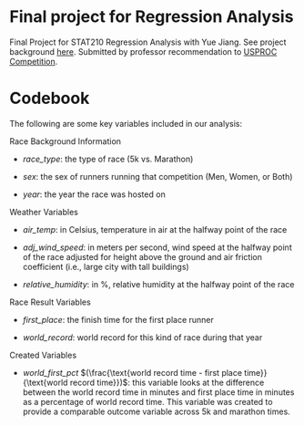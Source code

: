 # Final project for Regression Analysis
Final Project for STAT210 Regression Analysis with Yue Jiang. See project background [here](https://www2.stat.duke.edu/courses/Spring23/sta210.001/slides/individual.html). Submitted by professor recommendation to [USPROC Competition](https://www.causeweb.org/usproc/). 

# Codebook 
The following are some key variables included in our analysis:

Race Background Information

-   *race_type*: the type of race (5k vs. Marathon)

-   *sex*: the sex of runners running that competition (Men, Women, or Both)

-   *year*: the year the race was hosted on

Weather Variables

-   *air_temp*: in Celsius, temperature in air at the halfway point of the race

-   *adj_wind_speed*: in meters per second, wind speed at the halfway point of the race adjusted for height above the ground and air friction coefficient (i.e., large city with tall buildings)

-   *relative_humidity*: in %, relative humidity at the halfway point of the race

Race Result Variables

-   *first_place*: the finish time for the first place runner

-   *world_record*: world record for this kind of race during that year

Created Variables

-   *world_first_pct* $(\frac{\text{world record time - first place time}}{\text{world record time}})$: this variable looks at the difference between the world record time in minutes and first place time in minutes as a percentage of world record time. This variable was created to provide a comparable outcome variable across 5k and marathon times.


